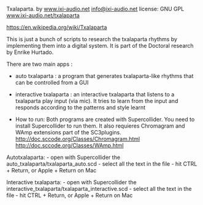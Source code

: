 Txalaparta. by www.ixi-audio.net
info@ixi-audio.net
license: GNU GPL
www.ixi-audio.net/txalaparta

https://en.wikipedia.org/wiki/Txalaparta

This is just a bunch of scripts to research the txalaparta rhythms by implementing them into a digital system. It is part of the Doctoral research by Enrike Hurtado.

There are two main apps :

- auto txalaparta : a program that generates txalaparta-like rhythms that can be controlled from a GUI

- interactive txalaparta : an interactive txalaparta that listens to a txalaparta play input (via mic). It tries to learn from the input and responds according to the patterns and style learnt

* How to run:
Both programs are created with Supercollider. You need to install Supercollider to run them. It also requieres Chromagram and WAmp extensions part of the SC3plugins.
http://doc.sccode.org/Classes/Chromagram.html
http://doc.sccode.org/Classes/WAmp.html

Autotxalaparta:
	- open with Supercollider the auto_txalaparta/txalaparta_auto.scd
	- select all the text in the file
	- hit CTRL + Return, or Apple + Return on Mac

Interactive txalaparta:
	- open with Supercollider the interactive_txalaparta/txalaparta_interactive.scd
	- select all the text in the file
	- hit CTRL + Return, or Apple + Return on Mac


